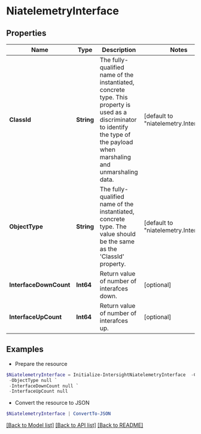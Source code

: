 # NiatelemetryInterface
## Properties

Name | Type | Description | Notes
------------ | ------------- | ------------- | -------------
**ClassId** | **String** | The fully-qualified name of the instantiated, concrete type. This property is used as a discriminator to identify the type of the payload when marshaling and unmarshaling data. | [default to "niatelemetry.Interface"]
**ObjectType** | **String** | The fully-qualified name of the instantiated, concrete type. The value should be the same as the &#39;ClassId&#39; property. | [default to "niatelemetry.Interface"]
**InterfaceDownCount** | **Int64** | Return value of number of interafces down. | [optional] 
**InterfaceUpCount** | **Int64** | Return value of number of interafces up. | [optional] 

## Examples

- Prepare the resource
```powershell
$NiatelemetryInterface = Initialize-IntersightNiatelemetryInterface  -ClassId null `
 -ObjectType null `
 -InterfaceDownCount null `
 -InterfaceUpCount null
```

- Convert the resource to JSON
```powershell
$NiatelemetryInterface | ConvertTo-JSON
```

[[Back to Model list]](../README.md#documentation-for-models) [[Back to API list]](../README.md#documentation-for-api-endpoints) [[Back to README]](../README.md)


